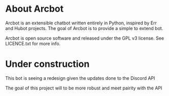 # About Arcbot
Arcbot is an extensible chatbot written entirely in Python, inspired by Err and Hubot projects.
The goal of Arcbot is to provide a simple to extend bot.

Arcbot is open source software and released under the GPL v3 license. See LICENCE.txt for more info.

# Under construction
This bot is seeing a redesign given the updates done to the Discord API

The goal of this project will to be more robust and meet pairity with the API
